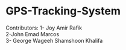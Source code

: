 # GPS-Tracking-System

Contributors:
1- Joy Amir Rafik
<br>
2-John Emad Marcos
<br>
3- George Wageeh Shamshoon Khalifa
